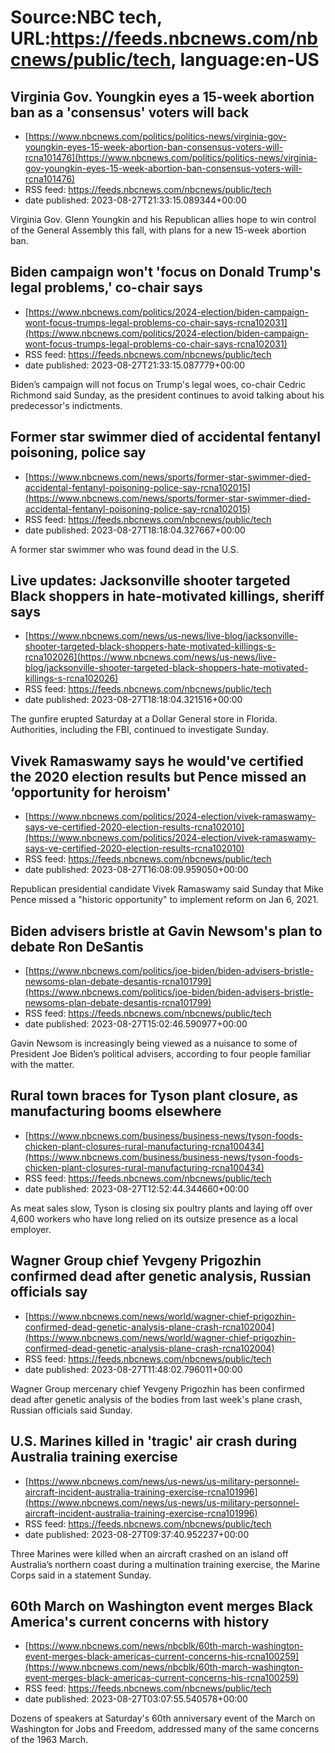 # Source:NBC tech, URL:https://feeds.nbcnews.com/nbcnews/public/tech, language:en-US

## Virginia Gov. Youngkin eyes a 15-week abortion ban as a 'consensus' voters will back
 - [https://www.nbcnews.com/politics/politics-news/virginia-gov-youngkin-eyes-15-week-abortion-ban-consensus-voters-will-rcna101476](https://www.nbcnews.com/politics/politics-news/virginia-gov-youngkin-eyes-15-week-abortion-ban-consensus-voters-will-rcna101476)
 - RSS feed: https://feeds.nbcnews.com/nbcnews/public/tech
 - date published: 2023-08-27T21:33:15.089344+00:00

Virginia Gov. Glenn Youngkin and his Republican allies hope to win control of the General Assembly this fall, with plans for a new 15-week abortion ban.

## Biden campaign won't 'focus on Donald Trump's legal problems,' co-chair says
 - [https://www.nbcnews.com/politics/2024-election/biden-campaign-wont-focus-trumps-legal-problems-co-chair-says-rcna102031](https://www.nbcnews.com/politics/2024-election/biden-campaign-wont-focus-trumps-legal-problems-co-chair-says-rcna102031)
 - RSS feed: https://feeds.nbcnews.com/nbcnews/public/tech
 - date published: 2023-08-27T21:33:15.087779+00:00

Biden’s campaign will not focus on Trump's legal woes, co-chair Cedric Richmond said Sunday, as the president continues to avoid talking about his predecessor's indictments.

## Former star swimmer died of accidental fentanyl poisoning, police say
 - [https://www.nbcnews.com/news/sports/former-star-swimmer-died-accidental-fentanyl-poisoning-police-say-rcna102015](https://www.nbcnews.com/news/sports/former-star-swimmer-died-accidental-fentanyl-poisoning-police-say-rcna102015)
 - RSS feed: https://feeds.nbcnews.com/nbcnews/public/tech
 - date published: 2023-08-27T18:18:04.327667+00:00

A former star swimmer who was found dead in the U.S.

## Live updates: Jacksonville shooter targeted Black shoppers in hate-motivated killings, sheriff says
 - [https://www.nbcnews.com/news/us-news/live-blog/jacksonville-shooter-targeted-black-shoppers-hate-motivated-killings-s-rcna102026](https://www.nbcnews.com/news/us-news/live-blog/jacksonville-shooter-targeted-black-shoppers-hate-motivated-killings-s-rcna102026)
 - RSS feed: https://feeds.nbcnews.com/nbcnews/public/tech
 - date published: 2023-08-27T18:18:04.321516+00:00

The gunfire erupted Saturday at a Dollar General store in Florida. Authorities, including the FBI, continued to investigate Sunday.

## Vivek Ramaswamy says he would've certified the 2020 election results but Pence missed an ‘opportunity for heroism'
 - [https://www.nbcnews.com/politics/2024-election/vivek-ramaswamy-says-ve-certified-2020-election-results-rcna102010](https://www.nbcnews.com/politics/2024-election/vivek-ramaswamy-says-ve-certified-2020-election-results-rcna102010)
 - RSS feed: https://feeds.nbcnews.com/nbcnews/public/tech
 - date published: 2023-08-27T16:08:09.959050+00:00

Republican presidential candidate Vivek Ramaswamy said Sunday that Mike Pence missed a "historic opportunity" to implement reform on Jan 6, 2021.

## Biden advisers bristle at Gavin Newsom's plan to debate Ron DeSantis
 - [https://www.nbcnews.com/politics/joe-biden/biden-advisers-bristle-newsoms-plan-debate-desantis-rcna101799](https://www.nbcnews.com/politics/joe-biden/biden-advisers-bristle-newsoms-plan-debate-desantis-rcna101799)
 - RSS feed: https://feeds.nbcnews.com/nbcnews/public/tech
 - date published: 2023-08-27T15:02:46.590977+00:00

Gavin Newsom is increasingly being viewed as a nuisance to some of President Joe Biden’s political advisers, according to four people familiar with the matter.

## Rural town braces for Tyson plant closure, as manufacturing booms elsewhere
 - [https://www.nbcnews.com/business/business-news/tyson-foods-chicken-plant-closures-rural-manufacturing-rcna100434](https://www.nbcnews.com/business/business-news/tyson-foods-chicken-plant-closures-rural-manufacturing-rcna100434)
 - RSS feed: https://feeds.nbcnews.com/nbcnews/public/tech
 - date published: 2023-08-27T12:52:44.344660+00:00

As meat sales slow, Tyson is closing six poultry plants and laying off over 4,600 workers who have long relied on its outsize presence as a local employer.

## Wagner Group chief Yevgeny Prigozhin confirmed dead after genetic analysis, Russian officials say
 - [https://www.nbcnews.com/news/world/wagner-chief-prigozhin-confirmed-dead-genetic-analysis-plane-crash-rcna102004](https://www.nbcnews.com/news/world/wagner-chief-prigozhin-confirmed-dead-genetic-analysis-plane-crash-rcna102004)
 - RSS feed: https://feeds.nbcnews.com/nbcnews/public/tech
 - date published: 2023-08-27T11:48:02.796011+00:00

Wagner Group mercenary chief Yevgeny Prigozhin has been confirmed dead after genetic analysis of the bodies from last week's plane crash, Russian officials said Sunday.

## U.S. Marines killed in 'tragic' air crash during Australia training exercise
 - [https://www.nbcnews.com/news/us-news/us-military-personnel-aircraft-incident-australia-training-exercise-rcna101996](https://www.nbcnews.com/news/us-news/us-military-personnel-aircraft-incident-australia-training-exercise-rcna101996)
 - RSS feed: https://feeds.nbcnews.com/nbcnews/public/tech
 - date published: 2023-08-27T09:37:40.952237+00:00

Three Marines were killed when an aircraft crashed on an island off Australia’s northern coast during a multination training exercise, the Marine Corps said in a statement Sunday.

## 60th March on Washington event merges Black America's current concerns with history
 - [https://www.nbcnews.com/news/nbcblk/60th-march-washington-event-merges-black-americas-current-concerns-his-rcna100259](https://www.nbcnews.com/news/nbcblk/60th-march-washington-event-merges-black-americas-current-concerns-his-rcna100259)
 - RSS feed: https://feeds.nbcnews.com/nbcnews/public/tech
 - date published: 2023-08-27T03:07:55.540578+00:00

Dozens of speakers at Saturday's 60th anniversary event of the March on Washington for Jobs and Freedom, addressed many of the same concerns of the 1963 March.

